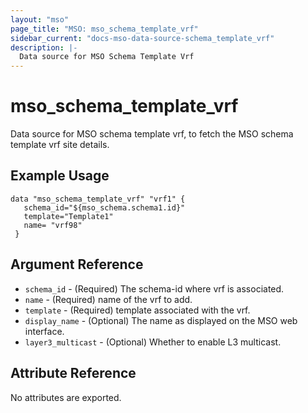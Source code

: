```yaml
---
layout: "mso"
page_title: "MSO: mso_schema_template_vrf"
sidebar_current: "docs-mso-data-source-schema_template_vrf"
description: |-
  Data source for MSO Schema Template Vrf
---
```


# mso_schema_template_vrf #

Data source for MSO schema template vrf, to fetch the MSO schema template vrf site details.

## Example Usage ##

```hcl
data "mso_schema_template_vrf" "vrf1" {
   schema_id="${mso_schema.schema1.id}"
   template="Template1"
   name= "vrf98"
 }
```

## Argument Reference ##


* `schema_id` - (Required) The schema-id where vrf is associated.
* `name` - (Required) name of the vrf to add.
* `template` - (Required) template associated with the vrf.
* `display_name` - (Optional) The name as displayed on the MSO web interface.
* `layer3_multicast` - (Optional) Whether to enable L3 multicast.



## Attribute Reference ##


No attributes are exported.

